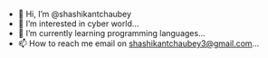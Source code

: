 - 👋 Hi, I’m @shashikantchaubey
- 👀 I’m interested in cyber world...
- 🌱 I’m currently learning programming languages...
- 📫 How to reach me email on shashikantchaubey3@gmail.com...

<!---
shashikantchaubey/shashikantchaubey is a ✨ special ✨ repository because its `README.md` (this file) appears on your GitHub profile.
You can click the Preview link to take a look at your changes.
--->
